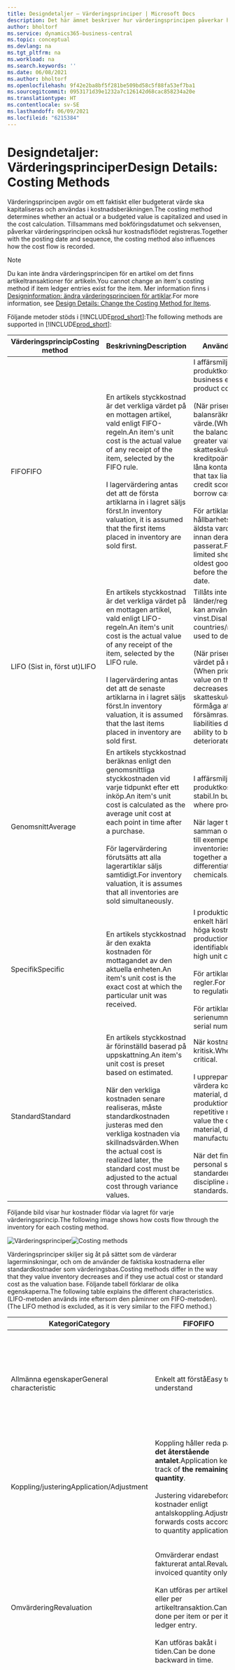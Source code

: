 ```yaml
---
title: Designdetaljer – Värderingsprinciper | Microsoft Docs
description: Det här ämnet beskriver hur värderingsprincipen påverkar hur faktiska eller budgeterade värden aktiveras och används i kostnadsberäkningen.
author: bholtorf
ms.service: dynamics365-business-central
ms.topic: conceptual
ms.devlang: na
ms.tgt_pltfrm: na
ms.workload: na
ms.search.keywords: ''
ms.date: 06/08/2021
ms.author: bholtorf
ms.openlocfilehash: 9f42e2ba8bf5f281be509bd58c5f88fa53ef7ba1
ms.sourcegitcommit: 0953171d39e1232a7c126142d68cac858234a20e
ms.translationtype: HT
ms.contentlocale: sv-SE
ms.lasthandoff: 06/09/2021
ms.locfileid: "6215384"
---
```

# <a name="design-details-costing-methods"></a><span data-ttu-id="96645-103">Designdetaljer: Värderingsprinciper</span><span class="sxs-lookup"><span data-stu-id="96645-103">Design Details: Costing Methods</span></span>

<span data-ttu-id="96645-104">Värderingsprincipen avgör om ett faktiskt eller budgeterat värde ska kapitaliseras och användas i kostnadsberäkningen.</span><span class="sxs-lookup"><span data-stu-id="96645-104">The costing method determines whether an actual or a budgeted value is capitalized and used in the cost calculation.</span></span> <span data-ttu-id="96645-105">Tillsammans med bokföringsdatumet och sekvensen, påverkar värderingsprincipen också hur kostnadsflödet registreras.</span><span class="sxs-lookup"><span data-stu-id="96645-105">Together with the posting date and sequence, the costing method also influences how the cost flow is recorded.</span></span>

> [!NOTE]
> <span data-ttu-id="96645-106">Du kan inte ändra värderingsprincipen för en artikel om det finns artikeltransaktioner för artikeln.</span><span class="sxs-lookup"><span data-stu-id="96645-106">You cannot change an item's costing method if item ledger entries exist for the item.</span></span> <span data-ttu-id="96645-107">Mer information finns i [Designinformation: ändra värderingsprincipen för artiklar](design-details-changing-costing-methods.md).</span><span class="sxs-lookup"><span data-stu-id="96645-107">For more information, see [Design Details: Change the Costing Method for Items](design-details-changing-costing-methods.md).</span></span>

<span data-ttu-id="96645-108">Följande metoder stöds i [!INCLUDE[prod_short](includes/prod_short.md)]:</span><span class="sxs-lookup"><span data-stu-id="96645-108">The following methods are supported in [!INCLUDE[prod_short](includes/prod_short.md)]:</span></span>  

| <span data-ttu-id="96645-109">Värderingsprincip</span><span class="sxs-lookup"><span data-stu-id="96645-109">Costing method</span></span> | <span data-ttu-id="96645-110">Beskrivning</span><span class="sxs-lookup"><span data-stu-id="96645-110">Description</span></span> | <span data-ttu-id="96645-111">Används när</span><span class="sxs-lookup"><span data-stu-id="96645-111">When to use</span></span> |
|--|--|--|
| <span data-ttu-id="96645-112">FIFO</span><span class="sxs-lookup"><span data-stu-id="96645-112">FIFO</span></span> | <span data-ttu-id="96645-113">En artikels styckkostnad är det verkliga värdet på en mottagen artikel, vald enligt FIFO-regeln.</span><span class="sxs-lookup"><span data-stu-id="96645-113">An item's unit cost is the actual value of any receipt of the item, selected by the FIFO rule.</span></span><br /><br /> <span data-ttu-id="96645-114">I lagervärdering antas det att de första artiklarna in i lagret säljs först.</span><span class="sxs-lookup"><span data-stu-id="96645-114">In inventory valuation, it is assumed that the first items placed in inventory are sold first.</span></span> | <span data-ttu-id="96645-115">I affärsmiljöer där produktkostnaden är stabil.</span><span class="sxs-lookup"><span data-stu-id="96645-115">In business environments where product cost is stable.</span></span><br /><br /> <span data-ttu-id="96645-116">(När priser stiger visar balansräkningen ett högre värde.</span><span class="sxs-lookup"><span data-stu-id="96645-116">(When prices are rising, the balance sheet shows greater value.</span></span> <span data-ttu-id="96645-117">Det betyder att skatteskuler ökar, men kreditpoängen och förmåga att låna kontant ökar.)</span><span class="sxs-lookup"><span data-stu-id="96645-117">This means that tax liabilities increase, but credit scores and the ability to borrow cash improve.)</span></span><br /><br /> <span data-ttu-id="96645-118">För artiklar med ett begränsat hållbarhetstid, eftersom de äldsta varorna måste säljas innan deras hållbarhetstid passerat.</span><span class="sxs-lookup"><span data-stu-id="96645-118">For items with a limited shelf life, because the oldest goods need to be sold before they pass their sell-by date.</span></span> |
| <span data-ttu-id="96645-119">LIFO (Sist in, först ut)</span><span class="sxs-lookup"><span data-stu-id="96645-119">LIFO</span></span> | <span data-ttu-id="96645-120">En artikels styckkostnad är det verkliga värdet på en mottagen artikel, vald enligt LIFO-regeln.</span><span class="sxs-lookup"><span data-stu-id="96645-120">An item's unit cost is the actual value of any receipt of the item, selected by the LIFO rule.</span></span><br /><br /> <span data-ttu-id="96645-121">I lagervärdering antas det att de senaste artiklarna in i lagret säljs först.</span><span class="sxs-lookup"><span data-stu-id="96645-121">In inventory valuation, it is assumed that the last items placed in inventory are sold first.</span></span> | <span data-ttu-id="96645-122">Tillåts inte i många länder/regioner, eftersom det kan användas för att dölja vinst.</span><span class="sxs-lookup"><span data-stu-id="96645-122">Disallowed in many countries/regions, as it can be used to depress profit.</span></span><br /><br /> <span data-ttu-id="96645-123">(När priser vill stiger, minskas värdet på resultaträkningen.</span><span class="sxs-lookup"><span data-stu-id="96645-123">(When prices are rising, the value on the income statement decreases.</span></span> <span data-ttu-id="96645-124">Det betyder att skatteskulder minskar, men din förmåga att låna kontant försämras.)</span><span class="sxs-lookup"><span data-stu-id="96645-124">This means that tax liabilities decrease, but the ability to borrow cash deteriorates.)</span></span> |
| <span data-ttu-id="96645-125">Genomsnitt</span><span class="sxs-lookup"><span data-stu-id="96645-125">Average</span></span> | <span data-ttu-id="96645-126">En artikels styckkostnad beräknas enligt den genomsnittliga styckkostnaden vid varje tidpunkt efter ett inköp.</span><span class="sxs-lookup"><span data-stu-id="96645-126">An item's unit cost is calculated as the average unit cost at each point in time after a purchase.</span></span><br /><br /> <span data-ttu-id="96645-127">För lagervärdering förutsätts att alla lagerartiklar säljs samtidigt.</span><span class="sxs-lookup"><span data-stu-id="96645-127">For inventory valuation, it is assumes that all inventories are sold simultaneously.</span></span> | <span data-ttu-id="96645-128">I affärsmiljöer där produktkostnaden inte är stabil.</span><span class="sxs-lookup"><span data-stu-id="96645-128">In business environments where product cost is unstable.</span></span><br /><br /> <span data-ttu-id="96645-129">När lager travas eller blandas samman och inte kan åtskiljas, till exempel kemikalier.</span><span class="sxs-lookup"><span data-stu-id="96645-129">When inventories are piled or mixed together and cannot be differentiated, such as chemicals.</span></span> |
| <span data-ttu-id="96645-130">Specifik</span><span class="sxs-lookup"><span data-stu-id="96645-130">Specific</span></span> | <span data-ttu-id="96645-131">En artikels styckkostnad är den exakta kostnaden för mottagandet av den aktuella enheten.</span><span class="sxs-lookup"><span data-stu-id="96645-131">An item's unit cost is the exact cost at which the particular unit was received.</span></span> | <span data-ttu-id="96645-132">I produktionen eller handel med enkelt härledas artiklar med i höga kostnadspris.</span><span class="sxs-lookup"><span data-stu-id="96645-132">In production or trade of easily identifiable items with fairly high unit costs.</span></span><br /><br /> <span data-ttu-id="96645-133">För artiklar som lyder under regler.</span><span class="sxs-lookup"><span data-stu-id="96645-133">For items that are subject to regulation.</span></span><br /><br /> <span data-ttu-id="96645-134">För artiklar med serienummer.</span><span class="sxs-lookup"><span data-stu-id="96645-134">For items with serial numbers.</span></span> |
| <span data-ttu-id="96645-135">Standard</span><span class="sxs-lookup"><span data-stu-id="96645-135">Standard</span></span> | <span data-ttu-id="96645-136">En artikels styckkostnad är förinställd baserad på uppskattning.</span><span class="sxs-lookup"><span data-stu-id="96645-136">An item's unit cost is preset based on estimated.</span></span><br /><br /> <span data-ttu-id="96645-137">När den verkliga kostnaden senare realiseras, måste standardkostnaden justeras med den verkliga kostnaden via skillnadsvärden.</span><span class="sxs-lookup"><span data-stu-id="96645-137">When the actual cost is realized later, the standard cost must be adjusted to the actual cost through variance values.</span></span> | <span data-ttu-id="96645-138">När kostnadskontroll är kritisk.</span><span class="sxs-lookup"><span data-stu-id="96645-138">Where cost control is critical.</span></span><br /><br /> <span data-ttu-id="96645-139">I upprepande produktion för att värdera kostnaderna för direkt material, direkt arbete och produktionsoverheadkostnad.</span><span class="sxs-lookup"><span data-stu-id="96645-139">In repetitive manufacturing, to value the costs of direct material, direct labor, and manufacturing overhead.</span></span><br /><br /> <span data-ttu-id="96645-140">När det finns funktion och personal som underhåller standarder.</span><span class="sxs-lookup"><span data-stu-id="96645-140">Where there is discipline and staff to maintain standards.</span></span> |

 <span data-ttu-id="96645-141">Följande bild visar hur kostnader flödar via lagret för varje värderingsprincip.</span><span class="sxs-lookup"><span data-stu-id="96645-141">The following image shows how costs flow through the inventory for each costing method.</span></span>  

 <span data-ttu-id="96645-142">![Värderingsprinciper](media/design_details_inventory_costing_7_costing_methods.png "Värderingsprinciper")</span><span class="sxs-lookup"><span data-stu-id="96645-142">![Costing methods](media/design_details_inventory_costing_7_costing_methods.png "Costing methods")</span></span>  

 <span data-ttu-id="96645-143">Värderingsprinciper skiljer sig åt på sättet som de värderar lagerminskningar, och om de använder de faktiska kostnaderna eller standardkostnader som värderingsbas.</span><span class="sxs-lookup"><span data-stu-id="96645-143">Costing methods differ in the way that they value inventory decreases and if they use actual cost or standard cost as the valuation base.</span></span> <span data-ttu-id="96645-144">Följande tabell förklarar de olika egenskaperna.</span><span class="sxs-lookup"><span data-stu-id="96645-144">The following table explains the different characteristics.</span></span> <span data-ttu-id="96645-145">(LIFO-metoden används inte eftersom den påminner om FIFO-metoden).</span><span class="sxs-lookup"><span data-stu-id="96645-145">(The LIFO method is excluded, as it is very similar to the FIFO method.)</span></span>  

|<span data-ttu-id="96645-146">Kategori</span><span class="sxs-lookup"><span data-stu-id="96645-146">Category</span></span>|<span data-ttu-id="96645-147">FIFO</span><span class="sxs-lookup"><span data-stu-id="96645-147">FIFO</span></span>|<span data-ttu-id="96645-148">Genomsnitt</span><span class="sxs-lookup"><span data-stu-id="96645-148">Average</span></span>|<span data-ttu-id="96645-149">Standard</span><span class="sxs-lookup"><span data-stu-id="96645-149">Standard</span></span>|<span data-ttu-id="96645-150">Specifik</span><span class="sxs-lookup"><span data-stu-id="96645-150">Specific</span></span>|  
|-|----------|-------------|--------------|--------------|  
|<span data-ttu-id="96645-151">Allmänna egenskaper</span><span class="sxs-lookup"><span data-stu-id="96645-151">General characteristic</span></span>|<span data-ttu-id="96645-152">Enkelt att förstå</span><span class="sxs-lookup"><span data-stu-id="96645-152">Easy to understand</span></span>|<span data-ttu-id="96645-153">Baserat på periodalternativ: **Dag**/**Vecka**/**Månad**/**Kvartal**/**Bokföringsperiod**.</span><span class="sxs-lookup"><span data-stu-id="96645-153">Based on period options: **Day**/**Week**/**Month**/**Quarter**/**Accounting Period**.</span></span><br /><br /> <span data-ttu-id="96645-154">Kan beräknas per artikel eller per artikel/lagerställe/variant.</span><span class="sxs-lookup"><span data-stu-id="96645-154">Can be calculated per item or per item/location/variant.</span></span>|<span data-ttu-id="96645-155">Enkelt att använda men kräver kvalificerat underhåll.</span><span class="sxs-lookup"><span data-stu-id="96645-155">Easy to use, but requires qualified maintenance.</span></span>|<span data-ttu-id="96645-156">Kräver artikelspårning på både inkommande och utgående transaktioner.</span><span class="sxs-lookup"><span data-stu-id="96645-156">Requires item tracking on both inbound and outbound transaction.</span></span><br /><br /> <span data-ttu-id="96645-157">Används vanligtvis för artiklar med serienummer.</span><span class="sxs-lookup"><span data-stu-id="96645-157">Typically used for serialized items.</span></span>|  
|<span data-ttu-id="96645-158">Koppling/justering</span><span class="sxs-lookup"><span data-stu-id="96645-158">Application/Adjustment</span></span>|<span data-ttu-id="96645-159">Koppling håller reda på **det återstående antalet**.</span><span class="sxs-lookup"><span data-stu-id="96645-159">Application keeps track of **the remaining quantity**.</span></span><br /><br /> <span data-ttu-id="96645-160">Justering vidarebefordrar kostnader enligt antalskoppling.</span><span class="sxs-lookup"><span data-stu-id="96645-160">Adjustment forwards costs according to quantity application.</span></span>|<span data-ttu-id="96645-161">Koppling håller reda på **återstående antal**.</span><span class="sxs-lookup"><span data-stu-id="96645-161">Application keeps track of the **remaining quantity**.</span></span><br /><br /> <span data-ttu-id="96645-162">Kostnader beräknas och speditioneras per **värderingsdatum**.</span><span class="sxs-lookup"><span data-stu-id="96645-162">Costs are calculated and forwarded per the **valuation date**.</span></span>|<span data-ttu-id="96645-163">Koppling håller reda på **återstående antal**.</span><span class="sxs-lookup"><span data-stu-id="96645-163">Application keeps track of the **remaining quantity**.</span></span><br /><br /> <span data-ttu-id="96645-164">Koppling baseras på FIFO.</span><span class="sxs-lookup"><span data-stu-id="96645-164">Application is based on FIFO.</span></span>|<span data-ttu-id="96645-165">Alla kopplingar är fasta.</span><span class="sxs-lookup"><span data-stu-id="96645-165">All applications are fixed.</span></span>|  
|<span data-ttu-id="96645-166">Omvärdering</span><span class="sxs-lookup"><span data-stu-id="96645-166">Revaluation</span></span>|<span data-ttu-id="96645-167">Omvärderar endast fakturerat antal.</span><span class="sxs-lookup"><span data-stu-id="96645-167">Revalues invoiced quantity only.</span></span><br /><br /> <span data-ttu-id="96645-168">Kan utföras per artikel eller per artikeltransaktion.</span><span class="sxs-lookup"><span data-stu-id="96645-168">Can be done per item or per item ledger entry.</span></span><br /><br /> <span data-ttu-id="96645-169">Kan utföras bakåt i tiden.</span><span class="sxs-lookup"><span data-stu-id="96645-169">Can be done backward in time.</span></span>|<span data-ttu-id="96645-170">Omvärderar endast fakturerat antal.</span><span class="sxs-lookup"><span data-stu-id="96645-170">Revalues invoiced quantity only.</span></span><br /><br /> <span data-ttu-id="96645-171">Kan endast utföras per artikel.</span><span class="sxs-lookup"><span data-stu-id="96645-171">Can be done per item only.</span></span><br /><br /> <span data-ttu-id="96645-172">Kan utföras bakåt i tiden.</span><span class="sxs-lookup"><span data-stu-id="96645-172">Can be done backward in time.</span></span>|<span data-ttu-id="96645-173">Omvärderar fakturerade och icke-fakturerade antal.</span><span class="sxs-lookup"><span data-stu-id="96645-173">Revalues invoiced and un-invoiced quantities.</span></span><br /><br /> <span data-ttu-id="96645-174">Kan utföras per artikel eller per artikeltransaktion.</span><span class="sxs-lookup"><span data-stu-id="96645-174">Can be done per item or per item ledger entry.</span></span><br /><br /> <span data-ttu-id="96645-175">Kan utföras bakåt i tiden.</span><span class="sxs-lookup"><span data-stu-id="96645-175">Can be done backward in time.</span></span>|<span data-ttu-id="96645-176">Omvärderar endast fakturerat antal.</span><span class="sxs-lookup"><span data-stu-id="96645-176">Revalues invoiced quantity only.</span></span><br /><br /> <span data-ttu-id="96645-177">Kan utföras per artikel eller per artikeltransaktion.</span><span class="sxs-lookup"><span data-stu-id="96645-177">Can be done per item or per item ledger entry.</span></span><br /><br /> <span data-ttu-id="96645-178">Kan utföras bakåt i tiden.</span><span class="sxs-lookup"><span data-stu-id="96645-178">Can be done backward in time.</span></span>|  
|<span data-ttu-id="96645-179">Diverse</span><span class="sxs-lookup"><span data-stu-id="96645-179">Miscellaneous</span></span>|<span data-ttu-id="96645-180">Om du bakåtdaterar en lagerminskning kopplas befintliga transaktioner INTE om för att ge ett korrekt FIFO-kostnadsflöde.</span><span class="sxs-lookup"><span data-stu-id="96645-180">If you back-date an inventory decrease, then existing entries are NOT reapplied to provide a correct FIFO cost flow.</span></span>|<span data-ttu-id="96645-181">Om du bakåtdaterar en lagerökning eller lagerminskning beräknas genomsnittskostnaden om och alla transaktioner som påverkas justeras.</span><span class="sxs-lookup"><span data-stu-id="96645-181">If you back-date an inventory increase or decrease, then the average cost is recalculated, and all affected entries are adjusted.</span></span><br /><br /> <span data-ttu-id="96645-182">Om du ändrar perioden eller beräkningstypen måste alla påverkade transaktioner justeras.</span><span class="sxs-lookup"><span data-stu-id="96645-182">If you change the period or calculation type, then all affected entries must be adjusted.</span></span>|<span data-ttu-id="96645-183">Använd sidan **Standardformulär** för att regelbundet uppdatera och summera standardkostnader.</span><span class="sxs-lookup"><span data-stu-id="96645-183">Use the **Standard Worksheet** page to periodically update and roll up standard costs.</span></span><br /><br /> <span data-ttu-id="96645-184">Stöds INTE per lagerställeenhet.</span><span class="sxs-lookup"><span data-stu-id="96645-184">Is NOT supported per SKU.</span></span><br /><br /> <span data-ttu-id="96645-185">Inga historiska transaktioner finns för standardkostnader.</span><span class="sxs-lookup"><span data-stu-id="96645-185">No historic records exist for standard costs.</span></span>|<span data-ttu-id="96645-186">Du kan använda specifik artikelspårning utan att använda värderingsprincipen Specifik.</span><span class="sxs-lookup"><span data-stu-id="96645-186">You can use specific item tracking without using the Specific costing method.</span></span> <span data-ttu-id="96645-187">Sedan följer kostnaden INTE partinumret, utan kostnadsantagandet för den valda värderingsprincipen.</span><span class="sxs-lookup"><span data-stu-id="96645-187">Then the cost will NOT follow the lot number, but the cost assumption of the selected costing method.</span></span>|  

## <a name="example"></a><span data-ttu-id="96645-188">Exempel</span><span class="sxs-lookup"><span data-stu-id="96645-188">Example</span></span>  
 <span data-ttu-id="96645-189">Det här avsnittet ger exempel på hur olika värderingsprinciper påverkar lagervärdet.</span><span class="sxs-lookup"><span data-stu-id="96645-189">This section gives examples of how different costing methods affect inventory value.</span></span>  

 <span data-ttu-id="96645-190">Följande tabell visar lagerökningarna och lagerminskningarna som exemplen baseras på.</span><span class="sxs-lookup"><span data-stu-id="96645-190">The following table shows the inventory increases and decreases that the examples are based on.</span></span>  

|<span data-ttu-id="96645-191">Bokföringsdatum</span><span class="sxs-lookup"><span data-stu-id="96645-191">Posting Date</span></span>|<span data-ttu-id="96645-192">Antal</span><span class="sxs-lookup"><span data-stu-id="96645-192">Quantity</span></span>|<span data-ttu-id="96645-193">Löpnr</span><span class="sxs-lookup"><span data-stu-id="96645-193">Entry No.</span></span>|  
|------------------|--------------|---------------|  
|<span data-ttu-id="96645-194">01-01-20</span><span class="sxs-lookup"><span data-stu-id="96645-194">01-01-20</span></span>|<span data-ttu-id="96645-195">1</span><span class="sxs-lookup"><span data-stu-id="96645-195">1</span></span>|<span data-ttu-id="96645-196">1</span><span class="sxs-lookup"><span data-stu-id="96645-196">1</span></span>|  
|<span data-ttu-id="96645-197">01-01-20</span><span class="sxs-lookup"><span data-stu-id="96645-197">01-01-20</span></span>|<span data-ttu-id="96645-198">1</span><span class="sxs-lookup"><span data-stu-id="96645-198">1</span></span>|<span data-ttu-id="96645-199">2</span><span class="sxs-lookup"><span data-stu-id="96645-199">2</span></span>|  
|<span data-ttu-id="96645-200">01-01-20</span><span class="sxs-lookup"><span data-stu-id="96645-200">01-01-20</span></span>|<span data-ttu-id="96645-201">1</span><span class="sxs-lookup"><span data-stu-id="96645-201">1</span></span>|<span data-ttu-id="96645-202">3</span><span class="sxs-lookup"><span data-stu-id="96645-202">3</span></span>|  
|<span data-ttu-id="96645-203">02-01-20</span><span class="sxs-lookup"><span data-stu-id="96645-203">02-01-20</span></span>|<span data-ttu-id="96645-204">-1</span><span class="sxs-lookup"><span data-stu-id="96645-204">-1</span></span>|<span data-ttu-id="96645-205">4</span><span class="sxs-lookup"><span data-stu-id="96645-205">4</span></span>|  
|<span data-ttu-id="96645-206">03-01-20</span><span class="sxs-lookup"><span data-stu-id="96645-206">03-01-20</span></span>|<span data-ttu-id="96645-207">-1</span><span class="sxs-lookup"><span data-stu-id="96645-207">-1</span></span>|<span data-ttu-id="96645-208">5</span><span class="sxs-lookup"><span data-stu-id="96645-208">5</span></span>|  
|<span data-ttu-id="96645-209">04-01-20</span><span class="sxs-lookup"><span data-stu-id="96645-209">04-01-20</span></span>|<span data-ttu-id="96645-210">-1</span><span class="sxs-lookup"><span data-stu-id="96645-210">-1</span></span>|<span data-ttu-id="96645-211">6</span><span class="sxs-lookup"><span data-stu-id="96645-211">6</span></span>|  

> [!NOTE]  
>  <span data-ttu-id="96645-212">De resulterande antalet i lagret är noll.</span><span class="sxs-lookup"><span data-stu-id="96645-212">The resulting quantity in inventory is zero.</span></span> <span data-ttu-id="96645-213">Därför måste lagervärdet också vara noll, oavsett vilken värderingsprincip som används.</span><span class="sxs-lookup"><span data-stu-id="96645-213">Consequently, the inventory value must also be zero, regardless of the costing method.</span></span>  

### <a name="effect-of-costing-methods-on-valuing-inventory-increases"></a><span data-ttu-id="96645-214">Effekt av värderingsprinciper på att värdering av lagerökningar</span><span class="sxs-lookup"><span data-stu-id="96645-214">Effect of Costing Methods on Valuing Inventory Increases</span></span>  
 <span data-ttu-id="96645-215">**FIFO**/**LIFO**/**Genomsnitt**/**Specifik**</span><span class="sxs-lookup"><span data-stu-id="96645-215">**FIFO**/**LIFO**/**Average**/**Specific**</span></span>  

 <span data-ttu-id="96645-216">För artiklar med värderingsprinciper som använder faktiska kostnader som värderingsbas (**FIFO**, **LIFO**, **Genomsnitt** eller **Specifik**) värderas lagerökningar på artikelns anskaffningskostnad.</span><span class="sxs-lookup"><span data-stu-id="96645-216">For items with costing methods that use actual cost as the valuation base (**FIFO**, **LIFO**, **Average**, or **Specific**), inventory increases are valued at the item's acquisition cost.</span></span>  

 <span data-ttu-id="96645-217">Följande tabell visar hur lagerökningar värderas för alla värderingsprinciper förutom **Standard**.</span><span class="sxs-lookup"><span data-stu-id="96645-217">The following table shows how inventory increases are valued for all costing methods except **Standard**.</span></span>  

|<span data-ttu-id="96645-218">Bokföringsdatum</span><span class="sxs-lookup"><span data-stu-id="96645-218">Posting Date</span></span>|<span data-ttu-id="96645-219">Antal</span><span class="sxs-lookup"><span data-stu-id="96645-219">Quantity</span></span>|<span data-ttu-id="96645-220">Kost.belopp (aktuellt)</span><span class="sxs-lookup"><span data-stu-id="96645-220">Cost Amount (Actual)</span></span>|<span data-ttu-id="96645-221">Löpnr</span><span class="sxs-lookup"><span data-stu-id="96645-221">Entry No.</span></span>|  
|------------------|--------------|----------------------------|---------------|  
|<span data-ttu-id="96645-222">01-01-20</span><span class="sxs-lookup"><span data-stu-id="96645-222">01-01-20</span></span>|<span data-ttu-id="96645-223">1</span><span class="sxs-lookup"><span data-stu-id="96645-223">1</span></span>|<span data-ttu-id="96645-224">10,00</span><span class="sxs-lookup"><span data-stu-id="96645-224">10.00</span></span>|<span data-ttu-id="96645-225">1</span><span class="sxs-lookup"><span data-stu-id="96645-225">1</span></span>|  
|<span data-ttu-id="96645-226">01-01-20</span><span class="sxs-lookup"><span data-stu-id="96645-226">01-01-20</span></span>|<span data-ttu-id="96645-227">1</span><span class="sxs-lookup"><span data-stu-id="96645-227">1</span></span>|<span data-ttu-id="96645-228">20,00</span><span class="sxs-lookup"><span data-stu-id="96645-228">20.00</span></span>|<span data-ttu-id="96645-229">2</span><span class="sxs-lookup"><span data-stu-id="96645-229">2</span></span>|  
|<span data-ttu-id="96645-230">01-01-20</span><span class="sxs-lookup"><span data-stu-id="96645-230">01-01-20</span></span>|<span data-ttu-id="96645-231">1</span><span class="sxs-lookup"><span data-stu-id="96645-231">1</span></span>|<span data-ttu-id="96645-232">30,00</span><span class="sxs-lookup"><span data-stu-id="96645-232">30.00</span></span>|<span data-ttu-id="96645-233">3</span><span class="sxs-lookup"><span data-stu-id="96645-233">3</span></span>|  

 <span data-ttu-id="96645-234">**Standard**</span><span class="sxs-lookup"><span data-stu-id="96645-234">**Standard**</span></span>  

 <span data-ttu-id="96645-235">För artiklar som använder värderingsprincipen **Standard** värderas lagerökningar enligt artikelns aktuella standardkostnad.</span><span class="sxs-lookup"><span data-stu-id="96645-235">For items using the **Standard** costing method, inventory increases are valued at the item's current standard cost.</span></span>  

 <span data-ttu-id="96645-236">Följande tabell visar hur lagerökningar värderas för värderingsprincipen **Standard**.</span><span class="sxs-lookup"><span data-stu-id="96645-236">The following table shows how inventory increases are valued for the **Standard** costing method.</span></span>  

|<span data-ttu-id="96645-237">Bokföringsdatum</span><span class="sxs-lookup"><span data-stu-id="96645-237">Posting Date</span></span>|<span data-ttu-id="96645-238">Antal</span><span class="sxs-lookup"><span data-stu-id="96645-238">Quantity</span></span>|<span data-ttu-id="96645-239">Kost.belopp (aktuellt)</span><span class="sxs-lookup"><span data-stu-id="96645-239">Cost Amount (Actual)</span></span>|<span data-ttu-id="96645-240">Löpnr</span><span class="sxs-lookup"><span data-stu-id="96645-240">Entry No.</span></span>|  
|------------------|--------------|----------------------------|---------------|  
|<span data-ttu-id="96645-241">01-01-20</span><span class="sxs-lookup"><span data-stu-id="96645-241">01-01-20</span></span>|<span data-ttu-id="96645-242">1</span><span class="sxs-lookup"><span data-stu-id="96645-242">1</span></span>|<span data-ttu-id="96645-243">15,00</span><span class="sxs-lookup"><span data-stu-id="96645-243">15.00</span></span>|<span data-ttu-id="96645-244">1</span><span class="sxs-lookup"><span data-stu-id="96645-244">1</span></span>|  
|<span data-ttu-id="96645-245">01-01-20</span><span class="sxs-lookup"><span data-stu-id="96645-245">01-01-20</span></span>|<span data-ttu-id="96645-246">1</span><span class="sxs-lookup"><span data-stu-id="96645-246">1</span></span>|<span data-ttu-id="96645-247">15,00</span><span class="sxs-lookup"><span data-stu-id="96645-247">15.00</span></span>|<span data-ttu-id="96645-248">2</span><span class="sxs-lookup"><span data-stu-id="96645-248">2</span></span>|  
|<span data-ttu-id="96645-249">01-01-20</span><span class="sxs-lookup"><span data-stu-id="96645-249">01-01-20</span></span>|<span data-ttu-id="96645-250">1</span><span class="sxs-lookup"><span data-stu-id="96645-250">1</span></span>|<span data-ttu-id="96645-251">15,00</span><span class="sxs-lookup"><span data-stu-id="96645-251">15.00</span></span>|<span data-ttu-id="96645-252">3</span><span class="sxs-lookup"><span data-stu-id="96645-252">3</span></span>|  

### <a name="effect-of-costing-methods-on-valuing-inventory-decreases"></a><span data-ttu-id="96645-253">Effekt av värderingsprinciper på att värdering av lagerminskningar</span><span class="sxs-lookup"><span data-stu-id="96645-253">Effect of Costing Methods on Valuing Inventory Decreases</span></span>  
 <span data-ttu-id="96645-254">**FIFO**</span><span class="sxs-lookup"><span data-stu-id="96645-254">**FIFO**</span></span>  

 <span data-ttu-id="96645-255">För artiklar med värderingsprincipen **FIFO** säljs artiklar som köptes först alltid först (löpnummer 3, 2 och 1 i det här exemplet).</span><span class="sxs-lookup"><span data-stu-id="96645-255">For items using the **FIFO** costing method, items that were purchased first are always sold first (entry numbers 3, 2, and 1 in this example).</span></span> <span data-ttu-id="96645-256">Lagerminskningar värderas enligt värdet av de första lagerökningarna.</span><span class="sxs-lookup"><span data-stu-id="96645-256">Accordingly, inventory decreases are valued by taking the value of the first inventory increase.</span></span>  

 <span data-ttu-id="96645-257">KSV beräknas med hjälp av värdet på de första lageranskaffningarna.</span><span class="sxs-lookup"><span data-stu-id="96645-257">COGS is calculated using the value of the first inventory acquisitions.</span></span>  

 <span data-ttu-id="96645-258">Följande tabell visar hur lagerminskningar värderas för värderingsprincipen **FIFO**.</span><span class="sxs-lookup"><span data-stu-id="96645-258">The following table shows how inventory decreases are valued for the **FIFO** costing method.</span></span>  

|<span data-ttu-id="96645-259">Bokföringsdatum</span><span class="sxs-lookup"><span data-stu-id="96645-259">Posting Date</span></span>|<span data-ttu-id="96645-260">Antal</span><span class="sxs-lookup"><span data-stu-id="96645-260">Quantity</span></span>|<span data-ttu-id="96645-261">Kost.belopp (aktuellt)</span><span class="sxs-lookup"><span data-stu-id="96645-261">Cost Amount (Actual)</span></span>|<span data-ttu-id="96645-262">Löpnr</span><span class="sxs-lookup"><span data-stu-id="96645-262">Entry No.</span></span>|  
|------------------|--------------|----------------------------|---------------|  
|<span data-ttu-id="96645-263">02-01-20</span><span class="sxs-lookup"><span data-stu-id="96645-263">02-01-20</span></span>|<span data-ttu-id="96645-264">-1</span><span class="sxs-lookup"><span data-stu-id="96645-264">-1</span></span>|<span data-ttu-id="96645-265">-10.00</span><span class="sxs-lookup"><span data-stu-id="96645-265">-10.00</span></span>|<span data-ttu-id="96645-266">4</span><span class="sxs-lookup"><span data-stu-id="96645-266">4</span></span>|  
|<span data-ttu-id="96645-267">03-01-20</span><span class="sxs-lookup"><span data-stu-id="96645-267">03-01-20</span></span>|<span data-ttu-id="96645-268">-1</span><span class="sxs-lookup"><span data-stu-id="96645-268">-1</span></span>|<span data-ttu-id="96645-269">-20.00</span><span class="sxs-lookup"><span data-stu-id="96645-269">-20.00</span></span>|<span data-ttu-id="96645-270">5</span><span class="sxs-lookup"><span data-stu-id="96645-270">5</span></span>|  
|<span data-ttu-id="96645-271">04-01-20</span><span class="sxs-lookup"><span data-stu-id="96645-271">04-01-20</span></span>|<span data-ttu-id="96645-272">-1</span><span class="sxs-lookup"><span data-stu-id="96645-272">-1</span></span>|<span data-ttu-id="96645-273">-30.00</span><span class="sxs-lookup"><span data-stu-id="96645-273">-30.00</span></span>|<span data-ttu-id="96645-274">6</span><span class="sxs-lookup"><span data-stu-id="96645-274">6</span></span>|  

 <span data-ttu-id="96645-275">**LIFO**</span><span class="sxs-lookup"><span data-stu-id="96645-275">**LIFO**</span></span>  

 <span data-ttu-id="96645-276">För artiklar med värderingsprincipen **LIFO** säljs artiklar som köptes senast alltid först (löpnummer 3, 2 och 1 i det här exemplet).</span><span class="sxs-lookup"><span data-stu-id="96645-276">For items using the **LIFO** costing method, items that were purchased most recently are always sold first (entry numbers 3, 2, and 1 in this example).</span></span> <span data-ttu-id="96645-277">Lagerminskningar värderas enligt värdet av den senaste lagerökningen.</span><span class="sxs-lookup"><span data-stu-id="96645-277">Accordingly, inventory decreases are valued by taking the value of the last inventory increase.</span></span>  

 <span data-ttu-id="96645-278">KSV beräknas med hjälp av värdet på de senaste lageranskaffningarna.</span><span class="sxs-lookup"><span data-stu-id="96645-278">COGS is calculated using the value of the most recent inventory acquisitions.</span></span>  

 <span data-ttu-id="96645-279">Följande tabell visar hur lagerminskningar värderas för värderingsprincipen **LIFO**.</span><span class="sxs-lookup"><span data-stu-id="96645-279">The following table shows how inventory decreases are valued for the **LIFO** costing method.</span></span>  

|<span data-ttu-id="96645-280">Bokföringsdatum</span><span class="sxs-lookup"><span data-stu-id="96645-280">Posting Date</span></span>|<span data-ttu-id="96645-281">Antal</span><span class="sxs-lookup"><span data-stu-id="96645-281">Quantity</span></span>|<span data-ttu-id="96645-282">Kost.belopp (aktuellt)</span><span class="sxs-lookup"><span data-stu-id="96645-282">Cost Amount (Actual)</span></span>|<span data-ttu-id="96645-283">Löpnr</span><span class="sxs-lookup"><span data-stu-id="96645-283">Entry No.</span></span>|  
|------------------|--------------|----------------------------|---------------|  
|<span data-ttu-id="96645-284">02-01-20</span><span class="sxs-lookup"><span data-stu-id="96645-284">02-01-20</span></span>|<span data-ttu-id="96645-285">-1</span><span class="sxs-lookup"><span data-stu-id="96645-285">-1</span></span>|<span data-ttu-id="96645-286">-30.00</span><span class="sxs-lookup"><span data-stu-id="96645-286">-30.00</span></span>|<span data-ttu-id="96645-287">4</span><span class="sxs-lookup"><span data-stu-id="96645-287">4</span></span>|  
|<span data-ttu-id="96645-288">03-01-20</span><span class="sxs-lookup"><span data-stu-id="96645-288">03-01-20</span></span>|<span data-ttu-id="96645-289">-1</span><span class="sxs-lookup"><span data-stu-id="96645-289">-1</span></span>|<span data-ttu-id="96645-290">-20.00</span><span class="sxs-lookup"><span data-stu-id="96645-290">-20.00</span></span>|<span data-ttu-id="96645-291">5</span><span class="sxs-lookup"><span data-stu-id="96645-291">5</span></span>|  
|<span data-ttu-id="96645-292">04-01-20</span><span class="sxs-lookup"><span data-stu-id="96645-292">04-01-20</span></span>|<span data-ttu-id="96645-293">-1</span><span class="sxs-lookup"><span data-stu-id="96645-293">-1</span></span>|<span data-ttu-id="96645-294">-10.00</span><span class="sxs-lookup"><span data-stu-id="96645-294">-10.00</span></span>|<span data-ttu-id="96645-295">6</span><span class="sxs-lookup"><span data-stu-id="96645-295">6</span></span>|  

 <span data-ttu-id="96645-296">**Genomsnitt**</span><span class="sxs-lookup"><span data-stu-id="96645-296">**Average**</span></span>  

 <span data-ttu-id="96645-297">För artiklar som använder värderingsprincipen **Genomsnitt** värderas lagerminskningar enligt ett vägt medeltal av återstående lager på det sista datumet i perioden för genomsnittskostnad som lagerminskningen bokfördes i.</span><span class="sxs-lookup"><span data-stu-id="96645-297">For items using the **Average** costing method, inventory decreases are valued by calculating a weighted average of the remaining inventory on the last day of the average cost period in which the inventory decrease was posted.</span></span> <span data-ttu-id="96645-298">Mer information finns i [Designdetaljer: genomsnittskostnad](design-details-average-cost.md).</span><span class="sxs-lookup"><span data-stu-id="96645-298">For more information, see [Design Details: Average Cost](design-details-average-cost.md).</span></span>  

 <span data-ttu-id="96645-299">Följande tabell visar hur lagerminskningar värderas för värderingsprincipen **Genomsnitt**.</span><span class="sxs-lookup"><span data-stu-id="96645-299">The following table shows how inventory decreases are valued for the **Average** costing method.</span></span>  

|<span data-ttu-id="96645-300">Bokföringsdatum</span><span class="sxs-lookup"><span data-stu-id="96645-300">Posting Date</span></span>|<span data-ttu-id="96645-301">Antal</span><span class="sxs-lookup"><span data-stu-id="96645-301">Quantity</span></span>|<span data-ttu-id="96645-302">Kost.belopp (aktuellt)</span><span class="sxs-lookup"><span data-stu-id="96645-302">Cost Amount (Actual)</span></span>|<span data-ttu-id="96645-303">Löpnr</span><span class="sxs-lookup"><span data-stu-id="96645-303">Entry No.</span></span>|  
|------------------|--------------|----------------------------|---------------|  
|<span data-ttu-id="96645-304">02-01-20</span><span class="sxs-lookup"><span data-stu-id="96645-304">02-01-20</span></span>|<span data-ttu-id="96645-305">-1</span><span class="sxs-lookup"><span data-stu-id="96645-305">-1</span></span>|<span data-ttu-id="96645-306">-20.00</span><span class="sxs-lookup"><span data-stu-id="96645-306">-20.00</span></span>|<span data-ttu-id="96645-307">4</span><span class="sxs-lookup"><span data-stu-id="96645-307">4</span></span>|  
|<span data-ttu-id="96645-308">03-01-20</span><span class="sxs-lookup"><span data-stu-id="96645-308">03-01-20</span></span>|<span data-ttu-id="96645-309">-1</span><span class="sxs-lookup"><span data-stu-id="96645-309">-1</span></span>|<span data-ttu-id="96645-310">-20.00</span><span class="sxs-lookup"><span data-stu-id="96645-310">-20.00</span></span>|<span data-ttu-id="96645-311">5</span><span class="sxs-lookup"><span data-stu-id="96645-311">5</span></span>|  
|<span data-ttu-id="96645-312">04-01-20</span><span class="sxs-lookup"><span data-stu-id="96645-312">04-01-20</span></span>|<span data-ttu-id="96645-313">-1</span><span class="sxs-lookup"><span data-stu-id="96645-313">-1</span></span>|<span data-ttu-id="96645-314">-20.00</span><span class="sxs-lookup"><span data-stu-id="96645-314">-20.00</span></span>|<span data-ttu-id="96645-315">6</span><span class="sxs-lookup"><span data-stu-id="96645-315">6</span></span>|  

 <span data-ttu-id="96645-316">**Standard**</span><span class="sxs-lookup"><span data-stu-id="96645-316">**Standard**</span></span>  

 <span data-ttu-id="96645-317">För artiklar med värderingsprincipen **Normal** värderas lagerminskningar på liknande sätt som värderingsprincipen **FIFO**, förutom att värderingen baseras på en standardkostnad och inte på den faktiska kostnaden.</span><span class="sxs-lookup"><span data-stu-id="96645-317">For items using the **Standard** costing method, inventory decreases are valued similar to the **FIFO** costing method, except valuation is based on a standard cost, not on the actual cost.</span></span>  

 <span data-ttu-id="96645-318">Följande tabell visar hur lagerminskningar värderas för värderingsprincipen **Standard**.</span><span class="sxs-lookup"><span data-stu-id="96645-318">The following table shows how inventory decreases are valued for the **Standard** costing method.</span></span>  

|<span data-ttu-id="96645-319">Bokföringsdatum</span><span class="sxs-lookup"><span data-stu-id="96645-319">Posting Date</span></span>|<span data-ttu-id="96645-320">Antal</span><span class="sxs-lookup"><span data-stu-id="96645-320">Quantity</span></span>|<span data-ttu-id="96645-321">Kost.belopp (aktuellt)</span><span class="sxs-lookup"><span data-stu-id="96645-321">Cost Amount (Actual)</span></span>|<span data-ttu-id="96645-322">Löpnr</span><span class="sxs-lookup"><span data-stu-id="96645-322">Entry No.</span></span>|  
|------------------|--------------|----------------------------|---------------|  
|<span data-ttu-id="96645-323">02-01-20</span><span class="sxs-lookup"><span data-stu-id="96645-323">02-01-20</span></span>|<span data-ttu-id="96645-324">-1</span><span class="sxs-lookup"><span data-stu-id="96645-324">-1</span></span>|<span data-ttu-id="96645-325">-15.00</span><span class="sxs-lookup"><span data-stu-id="96645-325">-15.00</span></span>|<span data-ttu-id="96645-326">4</span><span class="sxs-lookup"><span data-stu-id="96645-326">4</span></span>|  
|<span data-ttu-id="96645-327">03-01-20</span><span class="sxs-lookup"><span data-stu-id="96645-327">03-01-20</span></span>|<span data-ttu-id="96645-328">-1</span><span class="sxs-lookup"><span data-stu-id="96645-328">-1</span></span>|<span data-ttu-id="96645-329">-15.00</span><span class="sxs-lookup"><span data-stu-id="96645-329">-15.00</span></span>|<span data-ttu-id="96645-330">5</span><span class="sxs-lookup"><span data-stu-id="96645-330">5</span></span>|  
|<span data-ttu-id="96645-331">04-01-20</span><span class="sxs-lookup"><span data-stu-id="96645-331">04-01-20</span></span>|<span data-ttu-id="96645-332">-1</span><span class="sxs-lookup"><span data-stu-id="96645-332">-1</span></span>|<span data-ttu-id="96645-333">-15.00</span><span class="sxs-lookup"><span data-stu-id="96645-333">-15.00</span></span>|<span data-ttu-id="96645-334">6</span><span class="sxs-lookup"><span data-stu-id="96645-334">6</span></span>|  

 <span data-ttu-id="96645-335">**Specifik**</span><span class="sxs-lookup"><span data-stu-id="96645-335">**Specific**</span></span>  

 <span data-ttu-id="96645-336">Värderingsprinciperna bygger på ett antagande om hur kostnadsflöden går från en lagerökning till en lagerminskning.</span><span class="sxs-lookup"><span data-stu-id="96645-336">Costing methods make an assumption about how cost flows from an inventory increase to an inventory decrease.</span></span> <span data-ttu-id="96645-337">Men om det finns mer exakt information om kostnadsflödet kan du åsidosätta detta antagande genom att skapa en fast koppling mellan transaktioner.</span><span class="sxs-lookup"><span data-stu-id="96645-337">However, if more accurate information about the cost flow exists, then you can override this assumption by creating a fixed application between entries.</span></span> <span data-ttu-id="96645-338">En fast koppling skapar en länk mellan en lagerminskning och en viss lagerökning och leder kostnadflödet därefter.</span><span class="sxs-lookup"><span data-stu-id="96645-338">A fixed application creates a link between an inventory decrease and a specific inventory increase and directs the cost flow accordingly.</span></span>  

 <span data-ttu-id="96645-339">För artiklar med värderingsprincipen **Specifik** värderas lagerminskningar enligt lagerökningen som de är kopplade till via den fasta kopplingen.</span><span class="sxs-lookup"><span data-stu-id="96645-339">For items using the **Specific** costing method, inventory decreases are valued according to the inventory increase that it is linked to by the fixed application.</span></span>  

 <span data-ttu-id="96645-340">Följande tabell visar hur lagerminskningar värderas för värderingsprincipen **Specifik**.</span><span class="sxs-lookup"><span data-stu-id="96645-340">The following table shows how inventory decreases are valued for the **Specific** costing method.</span></span>  

|<span data-ttu-id="96645-341">Bokföringsdatum</span><span class="sxs-lookup"><span data-stu-id="96645-341">Posting Date</span></span>|<span data-ttu-id="96645-342">Antal</span><span class="sxs-lookup"><span data-stu-id="96645-342">Quantity</span></span>|<span data-ttu-id="96645-343">Kost.belopp (aktuellt)</span><span class="sxs-lookup"><span data-stu-id="96645-343">Cost Amount (Actual)</span></span>|<span data-ttu-id="96645-344">Kopplas till löpnr</span><span class="sxs-lookup"><span data-stu-id="96645-344">Applies-to Entry</span></span>|<span data-ttu-id="96645-345">Löpnr</span><span class="sxs-lookup"><span data-stu-id="96645-345">Entry No.</span></span>|  
|------------------|--------------|----------------------------|-----------------------|---------------|  
|<span data-ttu-id="96645-346">02-01-20</span><span class="sxs-lookup"><span data-stu-id="96645-346">02-01-20</span></span>|<span data-ttu-id="96645-347">-1</span><span class="sxs-lookup"><span data-stu-id="96645-347">-1</span></span>|<span data-ttu-id="96645-348">-20.00</span><span class="sxs-lookup"><span data-stu-id="96645-348">-20.00</span></span>|<span data-ttu-id="96645-349">**2**</span><span class="sxs-lookup"><span data-stu-id="96645-349">**2**</span></span>|<span data-ttu-id="96645-350">4</span><span class="sxs-lookup"><span data-stu-id="96645-350">4</span></span>|  
|<span data-ttu-id="96645-351">03-01-20</span><span class="sxs-lookup"><span data-stu-id="96645-351">03-01-20</span></span>|<span data-ttu-id="96645-352">-1</span><span class="sxs-lookup"><span data-stu-id="96645-352">-1</span></span>|<span data-ttu-id="96645-353">-10.00</span><span class="sxs-lookup"><span data-stu-id="96645-353">-10.00</span></span>|<span data-ttu-id="96645-354">**1**</span><span class="sxs-lookup"><span data-stu-id="96645-354">**1**</span></span>|<span data-ttu-id="96645-355">5</span><span class="sxs-lookup"><span data-stu-id="96645-355">5</span></span>|  
|<span data-ttu-id="96645-356">04-01-20</span><span class="sxs-lookup"><span data-stu-id="96645-356">04-01-20</span></span>|<span data-ttu-id="96645-357">-1</span><span class="sxs-lookup"><span data-stu-id="96645-357">-1</span></span>|<span data-ttu-id="96645-358">-30.00</span><span class="sxs-lookup"><span data-stu-id="96645-358">-30.00</span></span>|<span data-ttu-id="96645-359">**3**</span><span class="sxs-lookup"><span data-stu-id="96645-359">**3**</span></span>|<span data-ttu-id="96645-360">6</span><span class="sxs-lookup"><span data-stu-id="96645-360">6</span></span>|  

## <a name="see-also"></a><span data-ttu-id="96645-361">Se även</span><span class="sxs-lookup"><span data-stu-id="96645-361">See Also</span></span>  
 <span data-ttu-id="96645-362">[Designdetaljer: Lagerkalkylering](design-details-inventory-costing.md) </span><span class="sxs-lookup"><span data-stu-id="96645-362">[Design Details: Inventory Costing](design-details-inventory-costing.md) </span></span>  
 <span data-ttu-id="96645-363">[Designdetaljer: Varians](design-details-variance.md) </span><span class="sxs-lookup"><span data-stu-id="96645-363">[Design Details: Variance](design-details-variance.md) </span></span>  
 <span data-ttu-id="96645-364">[Designdetaljer: Genomsnittskostnad](design-details-average-cost.md) </span><span class="sxs-lookup"><span data-stu-id="96645-364">[Design Details: Average Cost](design-details-average-cost.md) </span></span>  
 [<span data-ttu-id="96645-365">Designdetaljer: Artikelkoppling</span><span class="sxs-lookup"><span data-stu-id="96645-365">Design Details: Item Application</span></span>](design-details-item-application.md)  
 [<span data-ttu-id="96645-366">Hantera lagerkostnader</span><span class="sxs-lookup"><span data-stu-id="96645-366">Managing Inventory Costs</span></span>](finance-manage-inventory-costs.md)  
 [<span data-ttu-id="96645-367">Ekonomi</span><span class="sxs-lookup"><span data-stu-id="96645-367">Finance</span></span>](finance.md)  
 <span data-ttu-id="96645-368">[Arbeta med [!INCLUDE[prod_short](includes/prod_short.md)]](ui-work-product.md)</span><span class="sxs-lookup"><span data-stu-id="96645-368">[Working with [!INCLUDE[prod_short](includes/prod_short.md)]](ui-work-product.md)</span></span>  


[!INCLUDE[footer-include](includes/footer-banner.md)]